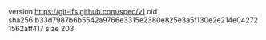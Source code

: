version https://git-lfs.github.com/spec/v1
oid sha256:b33d7987b6b5542a9766e3315e2380e825e3a5f130e2e214e042721562aff417
size 203
